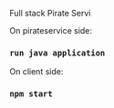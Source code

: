 Full stack Pirate Servi

On pirateservice side:
### `run java application`

On client side:
### `npm start`